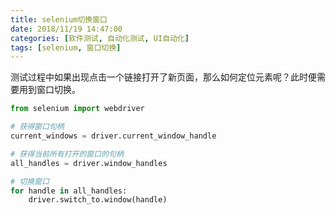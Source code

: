 ```yaml
---
title: selenium切换窗口
date: 2018/11/19 14:47:00
categories: [软件测试, 自动化测试, UI自动化]
tags: [selenium, 窗口切换]
---
```


测试过程中如果出现点击一个链接打开了新页面，那么如何定位元素呢？此时便需要用到窗口切换。

```python
from selenium import webdriver
```

```python
# 获得窗口句柄
current_windows = driver.current_window_handle
```

```python
# 获得当前所有打开的窗口的句柄
all_handles = driver.window_handles
```

```python
# 切换窗口
for handle in all_handles:
	driver.switch_to.window(handle)
```

